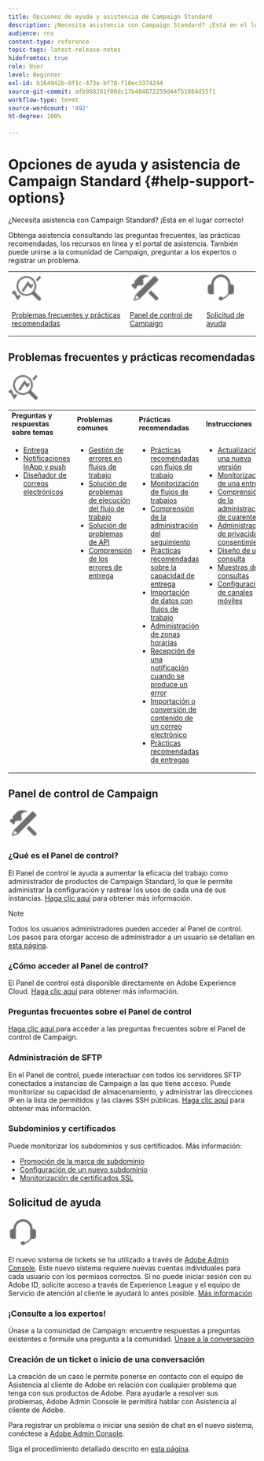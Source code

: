 ```yaml
---
title: Opciones de ayuda y asistencia de Campaign Standard
description: ¿Necesita asistencia con Campaign Standard? ¡Está en el lugar correcto!
audience: rns
content-type: reference
topic-tags: latest-release-notes
hidefromtoc: true
role: User
level: Beginner
exl-id: b164942b-0f1c-473e-bf78-f10ec3374244
source-git-commit: afb988281f00dc17b484872259d44f51864d55f1
workflow-type: tm+mt
source-wordcount: '492'
ht-degree: 100%

---
```


# Opciones de ayuda y asistencia de Campaign Standard {#help-support-options}

¿Necesita asistencia con Campaign Standard? ¡Está en el lugar correcto!

Obtenga asistencia consultando las preguntas frecuentes, las prácticas recomendadas, los recursos en línea y el portal de asistencia. También puede unirse a la comunidad de Campaign, preguntar a los expertos o registrar un problema.

<table>
    <tr>
        <td><img src="start/using/assets/do-not-localize/icon-faq.svg" width="60px"><p><a href="#faq">Problemas frecuentes y prácticas recomendadas</a></p></td>
        <td><img src="start/using/assets/do-not-localize/icon-control-panel.svg" width="60px"><p><a href="#control-panel">Panel de control de Campaign</a></p></td>
        <td><img src="start/using/assets/do-not-localize/icon-support.svg" width="60px"><p><a href="#support">Solicitud de ayuda</a></p></td>
    </tr>
</table>

## Problemas frecuentes y prácticas recomendadas

<img src="start/using/assets/do-not-localize/icon-faq.svg" width="60px">

<table>
    <tr><td><strong>Preguntas y respuestas sobre temas</strong></td><td><strong>Problemas comunes</strong></td><td><strong>Prácticas recomendadas</strong></td><td><strong>Instrucciones</strong></td></tr>
    <tr>
    <td valign="top">
        <ul>
        <li><a href="sending/using/monitor-deliverability.md">Entrega</a></li>
        <li><a href="administration/using/aep-faq.md">Notificaciones InApp y push</a></li>
        <li><a href="designing/using/faq-email-designer.md">Diseñador de correos electrónicos</a></li>
        </ul>
    </td>
    <td valign="top">
        <ul>
        <li><a href="automating/using/monitoring-workflow-execution.md#error-management">Gestión de errores en flujos de trabajo</a></li>
        <li><a href="automating/using/best-practices-workflows.md">Solución de problemas de ejecución del flujo de trabajo</a></li>
        <li><a href="api/using/troubleshooting.md">Solución de problemas de API</a></li>
        <li><a href="sending/using/understanding-delivery-failures.md">Comprensión de los errores de entrega</a></li>
        </ul>
    </td>
   <td valign="top">
        <ul>
        <li><a href="automating/using/best-practices-workflows.md">Prácticas recomendadas con flujos de trabajo</a></li>
        <li><a href="automating/using/about-workflow-execution.md">Monitorización de flujos de trabajos</a></li>
        <li><a href="sending/using/tracking-messages.md">Comprensión de la administración del seguimiento</a></li>
        <li><a href="sending/using/about-deliverability.md">Prácticas recomendadas sobre la capacidad de entrega</a></li>
        <li><a href="automating/using/creating-import-workflow-templates.md">Importación de datos con flujos de trabajo</a></li>
        <li><a href="sending/using/sending-messages-at-the-recipient-s-time-zone.md">Administración de zonas horarias</a></li>
        <li><a href="sending/using/receiving-alerts-when-failures-happen.md">Recepción de una notificación cuando se produce un error</a></li>
        <li><a href="designing/using/using-existing-content.md">Importación o conversión de contenido de un correo electrónico</a></li>
        <li><a href="sending/using/delivery-best-practices.md">Prácticas recomendadas de entregas</a></li>
        </ul>
    </td>
    <td valign="top">
        <ul>
        <li><a href="rn/using/release-planning.md">Actualización a una nueva versión</a></li>
        <li><a href="sending/using/monitoring-a-delivery.md">Monitorización de una entrega</a></li>
        <li><a href="sending/using/understanding-quarantine-management.md">Comprensión de la administración de cuarentenas</a></li>
        <li><a href="start/using/privacy-management.md">Administración de privacidad y consentimientos</a></li>
        <li><a href="automating/using/query.md">Diseño de una consulta</a></li>
        <li><a href="automating/using/query-samples.md">Muestras de consultas</a></li>
        <li><a href="administration/using/push-tracking.md">Configuración de canales móviles</a></li>
        </ul>
    </td>
    </tr>
</table>

## Panel de control de Campaign

<img src="start/using/assets/do-not-localize/icon-control-panel.svg" width="60px">

### ¿Qué es el Panel de control?

El Panel de control le ayuda a aumentar la eficacia del trabajo como administrador de productos de Campaign Standard, lo que le permite administrar la configuración y rastrear los usos de cada una de sus instancias.
[Haga clic aquí](https://experienceleague.adobe.com/docs/control-panel/using/discover-control-panel/key-features.html?lang=es#discover-control-panel) para obtener más información.

>[!NOTE]
>
>Todos los usuarios administradores pueden acceder al Panel de control. Los pasos para otorgar acceso de administrador a un usuario se detallan en [esta página](https://experienceleague.adobe.com/docs/control-panel/using/discover-control-panel/managing-permissions.html?lang=es#discover-control-panel).

### ¿Cómo acceder al Panel de control?

El Panel de control está disponible directamente en Adobe Experience Cloud. [Haga clic aquí](https://experienceleague.adobe.com/docs/control-panel/using/discover-control-panel/managing-permissions.html?lang=es#discover-control-panel) para obtener más información.

### Preguntas frecuentes sobre el Panel de control

[Haga clic aquí ](https://experienceleague.adobe.com/docs/control-panel/using/faq.html?lang=es) para acceder a las preguntas frecuentes sobre el Panel de control de Campaign.

### Administración de SFTP

En el Panel de control, puede interactuar con todos los servidores SFTP conectados a instancias de Campaign a las que tiene acceso. Puede monitorizar su capacidad de almacenamiento, y administrar las direcciones IP en la lista de permitidos y las claves SSH públicas. [Haga clic aquí](https://experienceleague.adobe.com/docs/control-panel/using/sftp-management/about-sftp-management.html?lang=es#sftp-management) para obtener más información.

### Subdominios y certificados

Puede monitorizar los subdominios y sus certificados. Más información:

* [Promoción de la marca de subdominio](https://experienceleague.adobe.com/docs/control-panel/using/subdomains-and-certificates/subdomains-branding.html?lang=es#subdomains-and-certificates)
* [Configuración de un nuevo subdominio](https://experienceleague.adobe.com/docs/control-panel/using/subdomains-and-certificates/setting-up-new-subdomain.html?lang=es#subdomains-and-certificates)
* [Monitorización de certificados SSL](https://experienceleague.adobe.com/docs/control-panel/using/subdomains-and-certificates/renewing-subdomain-certificate.html?lang=es#subdomains-and-certificates)

## Solicitud de ayuda

<img src="start/using/assets/do-not-localize/icon-support.svg" width="60px">

El nuevo sistema de tickets se ha utilizado a través de [Adobe Admin Console](https://adminconsole.adobe.com/overview). Este nuevo sistema requiere nuevas cuentas individuales para cada usuario con los permisos correctos. Si no puede iniciar sesión con su Adobe ID, solicite acceso a través de Experience League y el equipo de Servicio de atención al cliente le ayudará lo antes posible. [Más información](https://helpx.adobe.com/es/enterprise/admin-guide.html/enterprise/using/support-for-experience-cloud.ug.html)

### ¡Consulte a los expertos!

Únase a la comunidad de Campaign: encuentre respuestas a preguntas existentes o formule una pregunta a la comunidad. [Únase a la conversación](https://experienceleaguecommunities.adobe.com/t5/adobe-campaign-standard/ct-p/adobe-campaign-standard-community?profile.language=es)

### Creación de un ticket o inicio de una conversación

La creación de un caso le permite ponerse en contacto con el equipo de Asistencia al cliente de Adobe en relación con cualquier problema que tenga con sus productos de Adobe. Para ayudarle a resolver sus problemas, Adobe Admin Console le permitirá hablar con Asistencia al cliente de Adobe.

Para registrar un problema o iniciar una sesión de chat en el nuevo sistema, conéctese a [Adobe Admin Console](https://adminconsole.adobe.com/overview).

Siga el procedimiento detallado descrito en [esta página](https://helpx.adobe.com/es/enterprise/admin-guide.html/enterprise/using/support-for-experience-cloud.ug.html).
